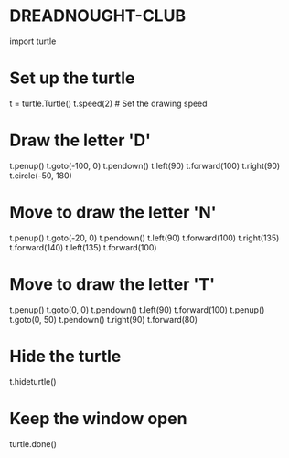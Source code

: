 # DREADNOUGHT-CLUB
import turtle

# Set up the turtle
t = turtle.Turtle()
t.speed(2)  # Set the drawing speed

# Draw the letter 'D'
t.penup()
t.goto(-100, 0)
t.pendown()
t.left(90)
t.forward(100)
t.right(90)
t.circle(-50, 180)

# Move to draw the letter 'N'
t.penup()
t.goto(-20, 0)
t.pendown()
t.left(90)
t.forward(100)
t.right(135)
t.forward(140)
t.left(135)
t.forward(100)

# Move to draw the letter 'T'
t.penup()
t.goto(0, 0)
t.pendown()
t.left(90)
t.forward(100)
t.penup()
t.goto(0, 50)
t.pendown()
t.right(90)
t.forward(80)

# Hide the turtle
t.hideturtle()

# Keep the window open
turtle.done()
